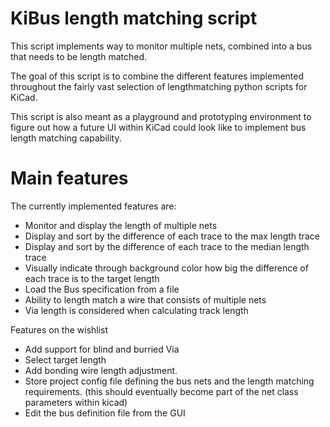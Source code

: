 # KiBus length matching script

This script implements way to monitor multiple nets, combined into a bus that
needs to be length matched.

The goal of this script is to combine the different features implemented
throughout the fairly vast selection of lengthmatching python scripts for
KiCad.

This script is also meant as a playground and prototyping environment to figure
out how a future UI within KiCad could look like to implement bus length
matching capability.

# Main features

The currently implemented features are:

* Monitor and display the length of multiple nets
* Display and sort by the difference of each trace to the max length trace
* Display and sort by the difference of each trace to the median length trace
* Visually indicate through background color how big the difference of each
  trace is to the target length
* Load the Bus specification from a file
* Ability to length match a wire that consists of multiple nets
* Via length is considered when calculating track length

Features on the wishlist
* Add support for blind and burried Via
* Select target length
* Add bonding wire length adjustment.
* Store  project config file defining the bus nets and the length
  matching requirements. (this should eventually become part of the net class
  parameters within kicad) 
* Edit the bus definition file from the GUI
